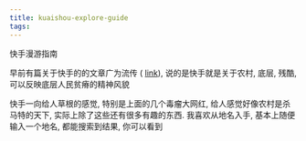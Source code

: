 ```yaml
---
title: kuaishou-explore-guide
tags:
---
```


快手漫游指南

<!--more-->



早前有篇关于快手的的文章广为流传 ( [link](https://xw.qq.com/news/20160609003283/NEW2016060900328301)), 说的是快手就是关于农村, 底层, 残酷, 可以反映底层人民贫瘠的精神风貌

快手一向给人草根的感觉, 特别是上面的几个毒瘤大网红, 给人感觉好像农村是杀马特的天下, 实际上除了这些还有很多有趣的东西. 我喜欢从地名入手, 基本上随便输入一个地名, 都能搜索到结果, 你可以看到
